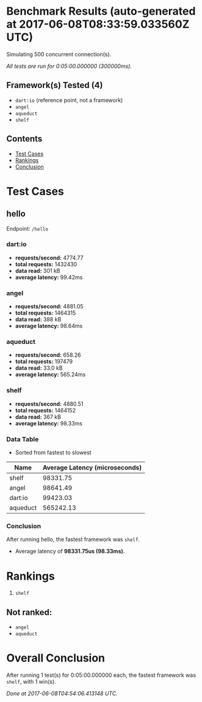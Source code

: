 # Benchmark Results (auto-generated at 2017-06-08T08:33:59.033560Z UTC)
Simulating 500 concurrent connection(s).

*All tests are run for 0:05:00.000000 (300000ms).*
## Framework(s) Tested (4)
  * `dart:io` (reference point, not a framework)
  * `angel`
  * `aqueduct`
  * `shelf`
## Contents
  * [Test Cases](#test-cases)
  * [Rankings](#rankings)
  * [Conclusion](#conclusion)
# Test Cases
## hello
Endpoint: `/hello`
### dart:io
  * **requests/second:** 4774.77
  * **total requests:** 1432430
  * **data read:** 301 kB
  * **average latency:** 99.42ms
### angel
  * **requests/second:** 4881.05
  * **total requests:** 1464315
  * **data read:** 388 kB
  * **average latency:** 98.64ms
### aqueduct
  * **requests/second:** 658.26
  * **total requests:** 197479
  * **data read:** 33.0 kB
  * **average latency:** 565.24ms
### shelf
  * **requests/second:** 4880.51
  * **total requests:** 1464152
  * **data read:** 367 kB
  * **average latency:** 98.33ms
### Data Table
* Sorted from fastest to slowest

Name | Average Latency (microseconds)
---- | ----
shelf | 98331.75
angel | 98641.49
dart:io | 99423.03
aqueduct | 565242.13
### Conclusion
After running hello, the fastest framework was `shelf`.
  * Average latency of **98331.75us (98.33ms)**.
# Rankings
  1. `shelf`
## Not ranked:
  * `angel`
  * `aqueduct`
# Overall Conclusion
After running 1 test(s) for 0:05:00.000000 each, the fastest framework was `shelf`, with 1 win(s).

*Done at 2017-06-08T04:54:06.413148 UTC.*
